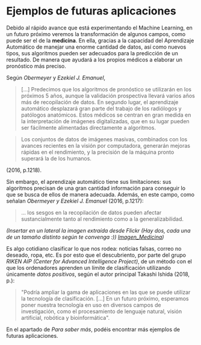 # Ejemplos de futuras aplicaciones

Debido al rápido avance que está experimentando el Machine Learning, en un futuro próximo veremos la transformación de algunos campos, como puede ser el de la **medicina**. En ella, gracias a la capacidad del Aprendizaje Automático de manejar una enorme cantidad de datos, así como nuevos tipos, sus algoritmos pueden ser adecuados para la predicción de un resultado. De manera que ayudará a los propios médicos a elaborar un pronóstico más preciso.

Según *Obermeyer* y *Ezekiel J. Emanuel*, 
>[...] Predecimos que los algoritmos de pronóstico se utilizarán en los próximos 5 años, aunque la validación prospectiva llevará varios años más de recopilación de datos. En segundo lugar, el aprendizaje automático desplazará gran parte del trabajo de los radiólogos y patólogos anatómicos. Estos médicos se centran en gran medida en la interpretación de imágenes digitalizadas, que en su lugar pueden ser fácilmente alimentadas directamente a algoritmos.

> Los conjuntos de datos de imágenes masivas, combinados con los avances recientes en la visión por computadora, generarán mejoras rápidas en el rendimiento, y la precisión de la máquina pronto superará la de los humanos. 

(2016, p.1218).

Sin embargo, el aprendizaje automático tiene sus limitaciones: sus algoritmos precisan de una gran cantidad información para conseguir lo que se busca de ellos de manera adecuada. Además, en este campo, como señalan *Obermeyer y Ezekiel J. Emanuel* (2016, p.1217):

>... los sesgos en la recopilación de datos pueden afectar sustancialmente tanto al rendimiento como a la generalizabilidad.

*(Insertar en un lateral la imagen extraída desde Flickr (Hay dos, cada una de un tamaño distinto según te convenga :)) [Imagen_Medicina](https://drive.google.com/drive/u/1/folders/1NZqhluWW6xBl1O3JJ7HCnOhp6EkBl1P0))*

Es algo cotidiano clasificar lo que nos rodea: noticias falsas, correo no deseado, ropa, etc. Es por esto que el descubriento, por parte del grupo *RIKEN AIP (Center for Advanced Intelligence Project)*, de un método con el que los ordenadores aprenden un límite de clasificación utilizando únicamente *datos positivos*, según el autor principal Takashi Ishida (2018, p.):

> "Podría ampliar la gama de aplicaciones en las que se puede utilizar la tecnología de clasificación. [...] En un futuro próximo, esperamos poner nuestra tecnología en uso en diversos campos de investigación, como el procesamiento de lenguaje natural, visión artificial, robótica y bioinformática".

En el apartado de *Para saber más*, podéis encontrar más ejemplos de futuras aplicaciones. 